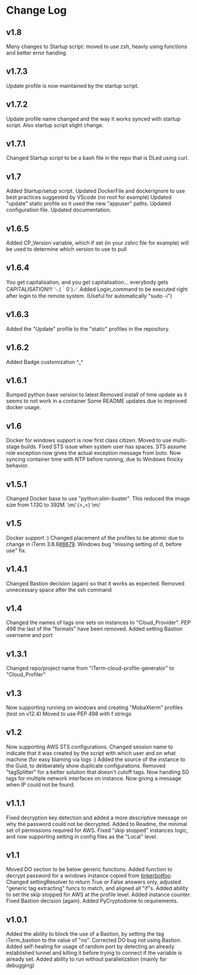 # Change Log

## v1.8
Meny changes to Startup script: moved to use zsh, heavly using functions and better error handing.

## v1.7.3
Update profile is now maintained by the startup script.

## v1.7.2
Update profile name changed and the way it works synced with startup script. Also startup script slight change.

## v1.7.1
Changed Startup script to be a bash file in the repo that is DLed using curl.

## v1.7
Added Startup/setup script.
Updated DockerFile and dockerignore to use best practices suggested by VScode (no root for example)
Updated "update" static profile so it used the new "appuser" paths.
Updated configuration file.
Updated documentation.


## v1.6.5
Added CP_Version variable, which if set (in your zshrc file for example) will be used to determine which version to use to pull

## v1.6.4
You get capitalisation, and you get capitalisation... everybody gets CAPITALISATION!!! ＼(｀0´)／
Added Login_command to be executed right after login to the remote system. (Useful for automatically "sudo -i")

## v1.6.3
Added the "Update" profile to the "static" profiles in the repository.

## v1.6.2
Added Badge customization ^_^

## v1.6.1
Bumped python base version to latest
Removed install of time update as it seems to not work in a container
Some README updates due to improved docker usage.

## v1.6
Docker for windows support is now first class citizen.
Moved to use multi-stage builds.
Fixed STS issue when system user has spaces.
STS assume role exception now gives the actual exception message from boto.
Now syncing container time with NTP before running, due to Windows finicky behavior.

## v1.5.1
Changed Docker base to use "python:slim-buster". This reduced the image size from 1.13G to 392M. \m/ (>_<) \m/

## v1.5
Docker support :)
Changed placement of the profiles to be atomic due to change in iTerm 3.8.8[#8679](https://gitlab.com/gnachman/iterm2/issues/8679).
Windows bug "missing setting of d, before use" fix.


## v1.4.1
Changed Bastion decision (again) so that it works as expected.
Removed unnecessary space after the ssh command 

## v1.4
Changed the names of tags one sets on instances to "Cloud_Provider".
PEP 498 the last of the "formats" have been removed.
Added setting Bastion username and port


## v1.3.1
Changed repo/project name from "iTerm-cloud-profile-generator" to "Cloud_Profiler"


## v1.3
Now supporting running on windows and creating "MobaXterm" profiles (test on v12.4)
Moved to use PEP 498 with f strings


## v1.2
Now supporting AWS STS configurations.
Changed session name to indicate that it was created by the script with which user and on what machine (for easy blaming via logs :)
Added the source of the instance to the Guid, to deliberately show duplicate configurations.
Removed "tagSplitter" for a better solution that doesn't cutoff tags.
Now handling SG tags for multiple network interfaces on instance.
Now giving a message when IP could not be found.


## v1.1.1
Fixed decryption key detection and added a more descriptive message on why the password could not be decrypted.
Added to Readme, the minimal set of permissions required for AWS.
Fixed "skip stopped" instances logic, and now supporting setting in config files as the "Local" level.


## v1.1
Moved DO section to be below generic functions.
Added function to decrypt password for a windows instance copied from [tinkerbotfoo](https://gist.github.com/tinkerbotfoo/337df5bd1faff777fb52).
Changed settingResolver to return True or False answers only, adjusted "generic tag extracting" funcs to match, and aligned all "if"s.
Added ability to set the skip stopped for AWS at the profile level.
Added instance counter.
Fixed Bastion decision (again).
Added PyCryptodome to requirements.


## v1.0.1
Added the ability to block the use of a Bastion, by setting the tag iTerm_bastion to the value of "no".
Corrected DO bug not using Bastion.
Added self-healing for usage of random port by detecting an already established tunnel and killing it before trying to connect if the variable is already set.
Added ability to run without parallelization (mainly for debugging)
